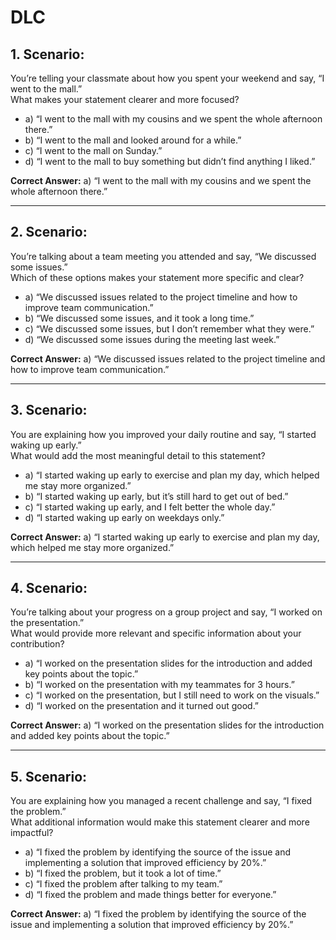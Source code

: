 # DLC  

## 1. Scenario:  
You’re telling your classmate about how you spent your weekend and say, “I went to the mall.”  
What makes your statement clearer and more focused?  

- a) “I went to the mall with my cousins and we spent the whole afternoon there.”  
- b) “I went to the mall and looked around for a while.”  
- c) “I went to the mall on Sunday.”  
- d) “I went to the mall to buy something but didn’t find anything I liked.”  

**Correct Answer:** a) “I went to the mall with my cousins and we spent the whole afternoon there.”  

---

## 2. Scenario:  
You’re talking about a team meeting you attended and say, “We discussed some issues.”  
Which of these options makes your statement more specific and clear?  

- a) “We discussed issues related to the project timeline and how to improve team communication.”  
- b) “We discussed some issues, and it took a long time.”  
- c) “We discussed some issues, but I don’t remember what they were.”  
- d) “We discussed some issues during the meeting last week.”  

**Correct Answer:** a) “We discussed issues related to the project timeline and how to improve team communication.”  

---

## 3. Scenario:  
You are explaining how you improved your daily routine and say, “I started waking up early.”  
What would add the most meaningful detail to this statement?  

- a) “I started waking up early to exercise and plan my day, which helped me stay more organized.”  
- b) “I started waking up early, but it’s still hard to get out of bed.”  
- c) “I started waking up early, and I felt better the whole day.”  
- d) “I started waking up early on weekdays only.”  

**Correct Answer:** a) “I started waking up early to exercise and plan my day, which helped me stay more organized.”  

---

## 4. Scenario:  
You’re talking about your progress on a group project and say, “I worked on the presentation.”  
What would provide more relevant and specific information about your contribution?  

- a) “I worked on the presentation slides for the introduction and added key points about the topic.”  
- b) “I worked on the presentation with my teammates for 3 hours.”  
- c) “I worked on the presentation, but I still need to work on the visuals.”  
- d) “I worked on the presentation and it turned out good.”  

**Correct Answer:** a) “I worked on the presentation slides for the introduction and added key points about the topic.”  

---

## 5. Scenario:  
You are explaining how you managed a recent challenge and say, “I fixed the problem.”  
What additional information would make this statement clearer and more impactful?  

- a) “I fixed the problem by identifying the source of the issue and implementing a solution that improved efficiency by 20%.”  
- b) “I fixed the problem, but it took a lot of time.”  
- c) “I fixed the problem after talking to my team.”  
- d) “I fixed the problem and made things better for everyone.”  

**Correct Answer:** a) “I fixed the problem by identifying the source of the issue and implementing a solution that improved efficiency by 20%.”  
